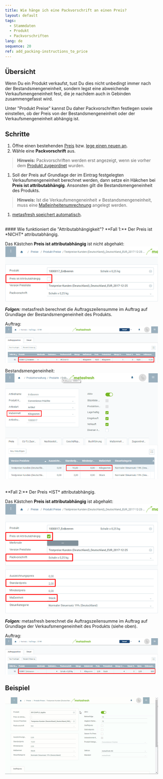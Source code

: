 ```yaml
---
title: Wie hänge ich eine Packvorschrift an einen Preis?
layout: default
tags:
  - Stammdaten
  - Produkt
  - Packvorschriften
lang: de
sequence: 20
ref: add_packing-instructions_to_price
---
```


## Übersicht
Wenn Du ein Produkt verkaufst, tust Du dies nicht unbedingt immer nach der Bestandsmengeneinheit, sondern legst eine abweichende Verkaufsmengeneinheit fest, die je nachdem auch in Gebinden zusammengefasst wird.

Unter "Produkt Preise" kannst Du daher Packvorschriften festlegen sowie einstellen, ob der Preis von der Bestandsmengeneinheit oder der Verkaufsmengeneinheit abhängig ist.

## Schritte
1. Öffne einen bestehenden [Preis](Menu) bzw. [lege einen neuen an](Preis_anlegen).
1. Wähle eine **Packvorschrift** aus.
 >**Hinweis:** Packvorschriften werden erst angezeigt, wenn sie vorher dem [Produkt zugeordnet](CU-TU_Zuordnung) wurden.

1. Soll der Preis auf Grundlage der im Eintrag festgelegten Verkaufsmengeneinheit berechnet werden, dann setze ein Häkchen bei **Preis ist attributabhängig**. Ansonsten gilt die Bestandsmengeneinheit des Produkts.
 >**Hinweis:** Ist die Verkaufsmengeneinheit ≠ Bestandsmengeneinheit, muss eine [Maßeinheitenumrechnung](Masseinheiten_umrechnen) angelegt werden.

1. [metasfresh speichert automatisch](Speicheranzeige).

<br>
#### Wie funktioniert die "Attributabhängigkeit"?
**Fall 1:** Der Preis ist *NICHT* attributabhängig.

Das Kästchen **Preis ist attributabhängig** ist nicht abgehakt:<br>
![](assets/Preis_nicht_attributabhaengig.png)

***Folgen:*** metasfresh berechnet die Auftragszeilensumme im Auftrag auf Grundlage der Bestandsmengeneinheit des Produkts.

Auftrag:<br>
![](assets/Auftrag_pro_BME.png)<br>

Bestandsmengeneinheit:<br>
![](assets/BME_Preistab.png)

<br>
**Fall 2:** Der Preis *IST* attributabhängig.

Das Kästchen **Preis ist attributabhängig** ist abgehakt:<br>
![](assets/Preis_attributabhaengig.png)

***Folgen:*** metasfresh berechnet die Auftragszeilensumme im Auftrag auf Grundlage der Verkaufsmengeneinheit des Produkts (siehe oben).

Auftrag:<br>
![](assets/Auftrag_pro_VME.png)

## Beispiel
![](assets/Packvorschrift_Preis_anhaengen.gif)
